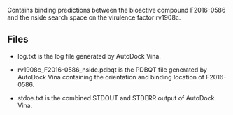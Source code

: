 Contains binding predictions between the bioactive compound F2016-0586 and the nside search space on the virulence factor rv1908c.

## Files

- log.txt is the log file generated by AutoDock Vina.

- rv1908c_F2016-0586_nside.pdbqt is the PDBQT file generated by AutoDock Vina containing the orientation and binding location of F2016-0586.

- stdoe.txt is the combined STDOUT and STDERR output of AutoDock Vina.


